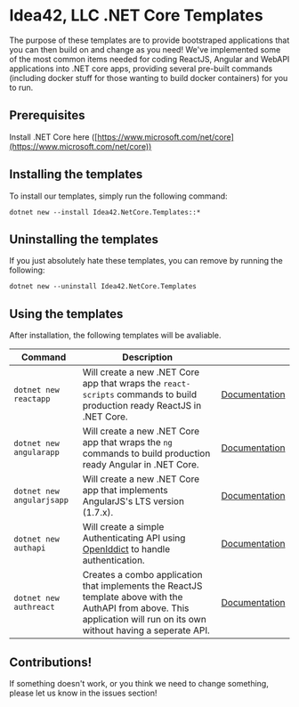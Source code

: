 # Idea42, LLC .NET Core Templates
The purpose of these templates are to provide bootstraped applications that you can then build on and change as you need! We've implemented some of the most common items needed for coding ReactJS, Angular and WebAPI applications into .NET core apps, providing several pre-built commands (including docker stuff for those wanting to build docker containers) for you to run. 

## Prerequisites
Install .NET Core here ([https://www.microsoft.com/net/core](https://www.microsoft.com/net/core))

## Installing the templates
To install our templates, simply run the following command:  
```
dotnet new --install Idea42.NetCore.Templates::*
```

## Uninstalling the templates
If you just absolutely hate these templates, you can remove by running the following:
```
dotnet new --uninstall Idea42.NetCore.Templates
```

## Using the templates
After installation, the following templates will be avaliable. 

| Command | Description |  |
| --- | --- | -- |
| `dotnet new reactapp` | Will create a new .NET Core app that wraps the `react-scripts` commands to build production ready ReactJS in .NET Core. | [Documentation](/Content/idea42react/README.md)
| `dotnet new angularapp` | Will create a new .NET Core app that wraps the `ng` commands to build production ready Angular in .NET Core. |[Documentation](/Content/idea42angular/README.md)
| `dotnet new angularjsapp` | Will create a new .NET Core app that implements AngularJS's LTS version (1.7.x). |[Documentation](/Content/idea42angularjs/README.md)
| `dotnet new authapi` | Will create a simple Authenticating API using [OpenIddict](https://github.com/openiddict/openiddict-core) to handle authentication. | [Documentation](/Content/idea42authapi/README.md)
| `dotnet new authreact` | Creates a combo application that implements the ReactJS template above with the AuthAPI from above. This application will run on its own without having a seperate API. | [Documentation](/Content/idea42authreact/README.md)

## Contributions! 
If something doesn't work, or you think we need to change something, please let us know in the issues section!
